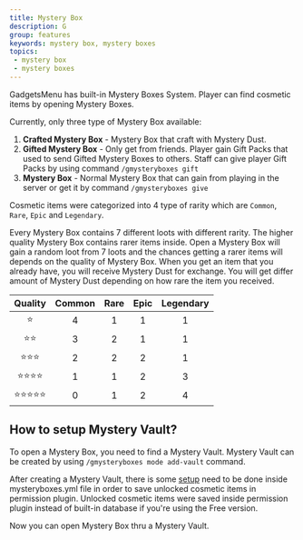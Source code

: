 ```yaml
---
title: Mystery Box
description: G
group: features
keywords: mystery box, mystery boxes
topics:
 - mystery box
 - mystery boxes
---
```


GadgetsMenu has built-in Mystery Boxes System. Player can find cosmetic items by opening Mystery Boxes.

Currently, only three type of Mystery Box available:

 1. **Crafted Mystery Box** - Mystery Box that craft with Mystery Dust.
 2. **Gifted Mystery Box** - Only get from friends. Player gain Gift Packs that used to send Gifted Mystery Boxes to others. Staff can give player Gift Packs by using command `/gmysteryboxes gift`
 3. **Mystery Box** - Normal Mystery Box that can gain from playing in the server or get it by command `/gmysteryboxes give`


Cosmetic items were categorized into 4 type of rarity which are `Common`, `Rare`, `Epic` and `Legendary`.

Every Mystery Box contains 7 different loots with different rarity. The higher quality Mystery Box contains rarer items inside. Open a Mystery Box will gain a random loot from 7 loots and the chances getting a rarer items will depends on the quality of Mystery Box. When you get an item that you already have, you will receive Mystery Dust for exchange. You will get differ amount of Mystery Dust depending on how rare the item you received.

<div class="md-table-max-content">

| Quality |	Common | Rare | Epic | Legendary |
|:-------:|:------:|:----:|:----:|:---------:|
| ⭐ | 4 | 1 | 1 | 1 |
| ⭐⭐ | 3 | 2 | 1 | 1 |
| ⭐⭐⭐ |	2 | 2 | 2 | 1 |
| ⭐⭐⭐⭐ | 1 | 1 | 2 | 3 |
| ⭐⭐⭐⭐⭐ | 0 | 1 | 2 | 4 |
</div>

## How to setup Mystery Vault?
To open a Mystery Box, you need to find a Mystery Vault. Mystery Vault can be created by using `/gmysteryboxes mode add-vault` command.

After creating a Mystery Vault, there is some [setup](wiki/getting-started/faq#i-have-purchased-a-cosmetic-item-via-mystery-dust-or-found-a-cosmetic-item-from-opening-mystery-box-but-they-still-can-t-access-that-cosmetic-item) need to be done inside mysteryboxes.yml file in order to save unlocked cosmetic items in permission plugin. Unlocked cosmetic items were saved inside permission plugin instead of built-in database if you're using the Free version.

Now you can open Mystery Box thru a Mystery Vault. 